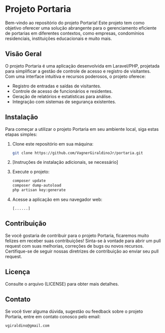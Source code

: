 # Projeto Portaria

Bem-vindo ao repositório do projeto Portaria! Este projeto tem como objetivo oferecer uma solução abrangente para o gerenciamento eficiente de portarias em diferentes contextos, como empresas, condomínios residenciais, instituições educacionais e muito mais.

## Visão Geral

O projeto Portaria é uma aplicação desenvolvida em Laravel/PHP, projetada para simplificar a gestão de controle de acesso e registro de visitantes. Com uma interface intuitiva e recursos poderosos, o projeto oferece:

- Registro de entradas e saídas de visitantes.
- Controle de acesso de funcionários e residentes.
- Geração de relatórios e estatísticas para análise.
- Integração com sistemas de segurança existentes.

## Instalação

Para começar a utilizar o projeto Portaria em seu ambiente local, siga estas etapas simples:

1. Clone este repositório em sua máquina:

   ```bash
   git clone https://github.com/VagnerGiraldinoJr/portaria.git
   ```

2. [Instruções de instalação adicionais, se necessário]

3. Execute o projeto:

   ```bash
   composer update
   composer dump-autoload
   php artisan key:generate
   ```

4. Acesse a aplicação em seu navegador web:

   ```
   [......]
   ```

## Contribuição

Se você gostaria de contribuir para o projeto Portaria, ficaremos muito felizes em receber suas contribuições! Sinta-se à vontade para abrir um pull request com suas melhorias, correções de bugs ou novos recursos. Certifique-se de seguir nossas diretrizes de contribuição ao enviar seu pull request.

## Licença

Consulte o arquivo (LICENSE) para obter mais detalhes.

## Contato

Se você tiver alguma dúvida, sugestão ou feedback sobre o projeto Portaria, entre em contato conosco pelo email: 
```
vgiraldino@gmail.com
```
